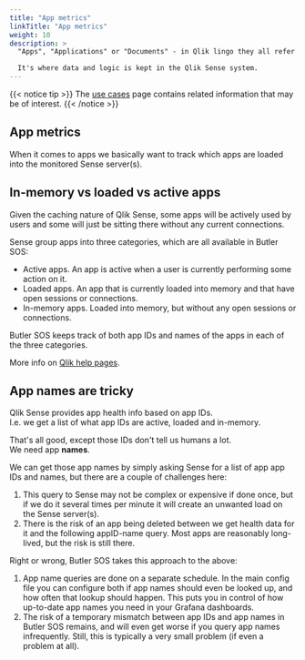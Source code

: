```yaml
---
title: "App metrics"
linkTitle: "App metrics"
weight: 10
description: >
  "Apps", "Applications" or "Documents" - in Qlik lingo they all refer to the same thing.  

  It's where data and logic is kept in the Qlik Sense system.
---
```


{{< notice tip >}}
The [use cases](/docs/about/usecases/) page contains related information that may be of interest.
{{< /notice >}}

## App metrics

When it comes to apps we basically want to track which apps are loaded into the monitored Sense server(s).

## In-memory vs loaded vs active apps

Given the caching nature of Qlik Sense, some apps will be actively used by users and some will just be sitting there without any current connections.

Sense group apps into three categories, which are all available in Butler SOS:

- Active apps. An app is active when a user is currently performing some action on it.
- Loaded apps. An app that is currently loaded into memory and that have open sessions or connections.
- In-memory apps. Loaded into memory, but without any open sessions or connections.

Butler SOS keeps track of both app IDs and names of the apps in each of the three categories.

More info on [Qlik help pages](https://help.qlik.com/en-US/sense-developer/February2021/Subsystems/EngineAPI/Content/Sense_EngineAPI/GettingSystemInformation/HealthCheckStatus.htm).

## App names are tricky

Qlik Sense provides app health info based on app IDs.  
I.e. we get a list of what app IDs are active, loaded and in-memory.

That's all good, except those IDs don't tell us humans a lot.  
We need app **names**.

We can get those app names by simply asking Sense for a list of app app IDs and names, but there are a couple of challenges here:

1. This query to Sense may not be complex or expensive if done once, but if we do it several times per minute it will create an unwanted load on the Sense server(s).
2. There is the risk of an app being deleted between we get health data for it and the following appID-name query. Most apps are reasonably long-lived, but the risk is still there.

Right or wrong, Butler SOS takes this approach to the above:

1. App name queries are done on a separate schedule. In the main config file you can configure both if app names should even be looked up, and how often that lookup should happen. This puts you in control of how up-to-date app names you need in your Grafana dashboards.
2. The risk of a temporary mismatch between app IDs and app names in Butler SOS remains, and will even get worse if you query app names infrequently. Still, this is typically a very small problem (if even a problem at all).
